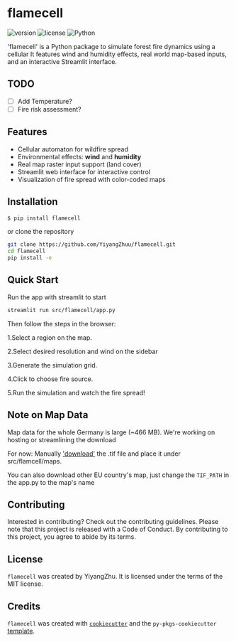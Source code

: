 # flamecell

![version](https://img.shields.io/badge/version-0.2.0-blue.svg)
![license](https://img.shields.io/badge/license-MIT-green.svg)
![Python](https://img.shields.io/badge/python-3.9+-blue.svg)

'flamecell' is a Python package to simulate forest fire dynamics using a cellular 
It features wind and humidity effects, real world map-based inputs, and an interactive Streamlit interface.

## TODO
- [ ] Add Temperature?
- [ ] Fire risk assessment?

## Features
- Cellular automaton for wildfire spread
- Environmental effects: **wind** and **humidity**
- Real map raster input support (land cover)
- Streamlit web interface for interactive control
- Visualization of fire spread with color-coded maps

## Installation

```bash
$ pip install flamecell
```

or clone the repository
```bash
git clone https://github.com/YiyangZhuu/flamecell.git
cd flamecell
pip install -e
```

## Quick Start
Run the app with streamlit to start
```bash
streamlit run src/flamecell/app.py
```

Then follow the steps in the browser:

1.Select a region on the map.

2.Select desired resolution and wind on the sidebar

3.Generate the simulation grid.

4.Click to choose fire source.

5.Run the simulation and watch the fire spread!

## Note on Map Data
Map data for the whole Germany is large (~466 MB). We're working on hosting or streamlining the download

For now: Manually ['download'](https://heidata.uni-heidelberg.de/dataset.xhtml?persistentId=doi:10.11588/data/IUTCDN) the .tif file and place it under src/flamcell/maps. 

You can also download other EU country's map, just change the `TIF_PATH` in the app.py to the map's name


## Contributing

Interested in contributing? Check out the contributing guidelines. Please note that this project is released with a Code of Conduct. By contributing to this project, you agree to abide by its terms.

## License

`flamecell` was created by YiyangZhu. It is licensed under the terms of the MIT license.

## Credits

`flamecell` was created with [`cookiecutter`](https://cookiecutter.readthedocs.io/en/latest/) and the `py-pkgs-cookiecutter` [template](https://github.com/py-pkgs/py-pkgs-cookiecutter).
